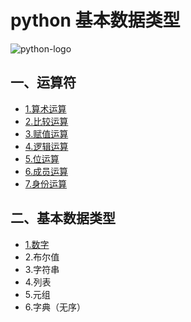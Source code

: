 # python 基本数据类型
![python-logo](https://ss0.bdstatic.com/94oJfD_bAAcT8t7mm9GUKT-xh_/timg?image&quality=100&size=b4000_4000&sec=1529920073&di=57d43a581e9d3e66efdf2554c1ee2150&src=http://p0.ifengimg.com/pmop/2017/0922/A881DF2A34EA41CA1557935BC532E2D7F4A5E6AC_size11_w250_h250.jpeg)
## 一、运算符
* [1.算术运算](./calculation/README.md)
* [2.比较运算](./calculation/README.md)
* [3.赋值运算](./calculation/README.md)
* [4.逻辑运算](./calculation/README.md)
* [5.位运算](./calculation/README.md)
* [6.成员运算](./calculation/README.md)
* [7.身份运算](./calculation/README.md)
## 二、基本数据类型
* [1.数字](./datatype/README.md)
* 2.布尔值
* 3.字符串
* 4.列表
* 5.元组
* 6.字典（无序）